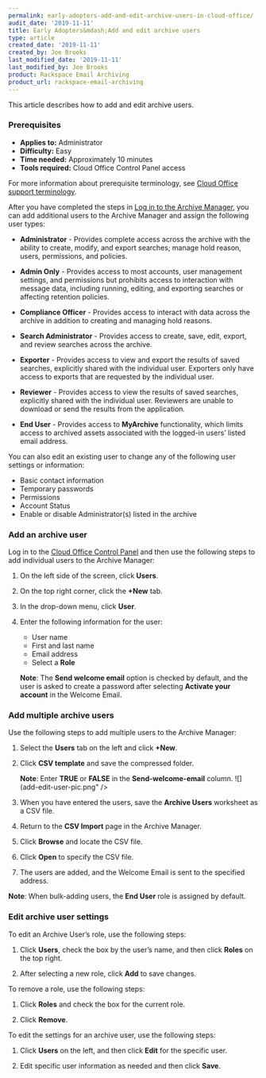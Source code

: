 ```yaml
---
permalink: early-adopters-add-and-edit-archive-users-in-cloud-office/
audit_date: '2019-11-11'
title: Early Adopters&mdash;Add and edit archive users
type: article
created_date: '2019-11-11'
created_by: Joe Brooks
last_modified_date: '2019-11-11'
last_modified_by: Joe Brooks
product: Rackspace Email Archiving
product_url: rackspace-email-archiving
---
```


This article describes how to add and edit archive users.

### Prerequisites

- **Applies to:** Administrator
- **Difficulty:** Easy
- **Time needed:** Approximately 10 minutes
- **Tools required:** Cloud Office Control Panel access

For more information about prerequisite terminology, see [Cloud Office support terminology](/support/how-to/cloud-office-support-terminology).

After you have completed the steps in [Log in to the Archive
Manager](/support/how-to/log-in-to-the-archive-manager),
you can add additional users to the Archive Manager and assign the
following user types:

-   **Administrator** - Provides complete access across the archive with the ability to create, modify, and export searches; manage hold reason, users, permissions, and policies.

-   **Admin Only** - Provides access to most accounts, user management settings, and permissions but prohibits access to interaction with message data, including running, editing, and exporting searches or affecting retention policies.

-   **Compliance Officer** - Provides access to interact with data across the archive in addition to creating and managing hold reasons.

-   **Search Administrator** - Provides access to create, save, edit, export, and review searches across the archive.

-   **Exporter** - Provides access to view and export the results of saved searches, explicitly shared with the individual user. Exporters only have access to exports that are requested by the individual user.

-   **Reviewer** - Provides access to view the results of saved searches, explicitly shared with the individual user. Reviewers are unable to download or send the results from the application.

-   **End User** - Provides access to **MyArchive** functionality, which limits access to archived assets associated with the logged-in users’ listed email address.

You can also edit an existing user to change any of the following user
settings or information:

-   Basic contact information
-   Temporary passwords
-   Permissions
-   Account Status
-   Enable or disable Administrator(s) listed in the archive

### Add an archive user

Log in to the [Cloud Office Control Panel](https://cp.rackspace.com/) and then use the following steps to add individual users to the Archive Manager:

1.  On the left side of the screen, click **Users**.

2.  On the top right corner, click the **+New** tab.

3.  In the drop-down menu, click **User**.

4.  Enter the following information for the user:

    - User name
    - First and last name
    - Email address
    - Select a **Role**

    **Note**: The **Send welcome email** option is checked by default, and the user is asked to create a password after selecting **Activate your account** in the Welcome Email.


### Add multiple archive users

Use the following steps to add multiple users to the Archive Manager:

1.  Select the **Users** tab on the left and click **+New**.

2.  Click **CSV template** and save the compressed
    folder.

    **Note**: Enter **TRUE** or **FALSE** in the **Send-welcome-email** column.
    ![](add-edit-user-pic.png" />

3.  When you have entered the users, save the **Archive Users**
    worksheet as a CSV file.

4.  Return to the **CSV Import** page in the Archive
    Manager.

5.  Click **Browse** and locate the CSV file.

6.  Click **Open** to specify the CSV file.

7.  The users are added, and the Welcome Email is sent to the specified address.

   **Note**: When bulk-adding users, the **End User** role is assigned by default.


### Edit archive user settings

To edit an Archive User’s role, use the following steps:

1.  Click **Users**, check the box by the user’s name, and then click **Roles** on the top right.

2.  After selecting a new role, click **Add** to save changes.

To remove a role, use the following steps:

1.  Click **Roles** and check the box for the current role.

2.  Click **Remove**.

To edit the settings for an archive user, use the following steps:

1.  Click **Users** on the left, and then click **Edit** for the specific user.

2.  Edit specific user information as needed and then click **Save**.
